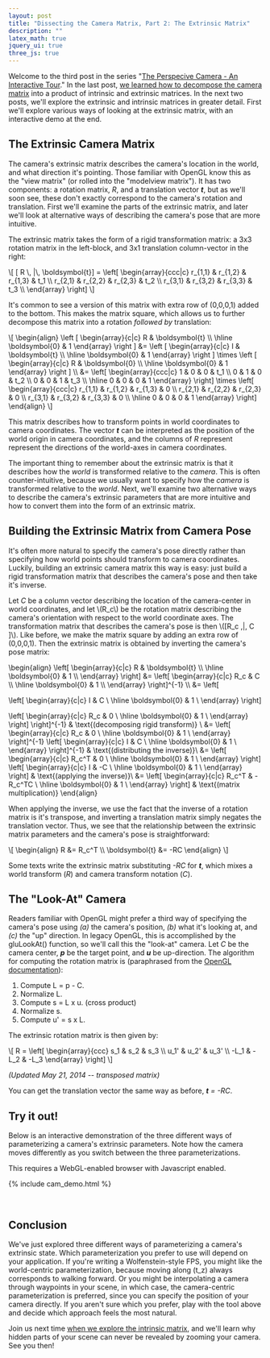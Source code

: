 ```yaml
---
layout: post
title: "Dissecting the Camera Matrix, Part 2: The Extrinsic Matrix"
description: ""
latex_math: true
jquery_ui: true
three_js: true
---
```



Welcome to the third post in the series "[The Perspecive Camera - An Interactive Tour]({{site.baseurl}}/2012/08/13/introduction/)."  In the last post, [we learned how to decompose the camera matrix]({{site.baseurl}}/2012/08/14/decompose/) into a product of intrinsic and extrinsic matrices.  In the next two posts, we'll explore the extrinsic and intrinsic matrices in greater detail.  First we'll explore various ways of looking at the extrinsic matrix, with an interactive demo at the end.

The Extrinsic Camera Matrix
--------------------------------

The camera's extrinsic matrix describes the camera's location in the world, and what direction it's pointing.  Those familiar with OpenGL know this as the "view matrix" (or rolled into the "modelview matrix").  It has two components: a rotation matrix, *R*, and a translation vector ***t***, but as we'll soon see, these don't exactly correspond to the camera's rotation and translation.  First we'll examine the parts of the extrinsic matrix, and later we'll look at alternative ways of describing the camera's pose that are more intuitive.

<!--more-->

The extrinsic matrix takes the form of a rigid transformation matrix: a 3x3 rotation matrix in the left-block, and 3x1 translation column-vector in the right:

<div>
\[ [ R \, |\, \boldsymbol{t}] = 
\left[ \begin{array}{ccc|c} 
r_{1,1} & r_{1,2} & r_{1,3} & t_1 \\
r_{2,1} & r_{2,2} & r_{2,3} & t_2 \\
r_{3,1} & r_{3,2} & r_{3,3} & t_3 \\
\end{array} \right] \]
</div>

It's common to see a version of this matrix with extra row of (0,0,0,1) added to the bottom.  This makes the matrix square, which allows us to further decompose this matrix into a rotation _followed by_ translation:

<div>
\[ 
\begin{align}
    \left [
        \begin{array}{c|c} 
            R & \boldsymbol{t} \\
            \hline
            \boldsymbol{0} & 1 
        \end{array}
    \right ] &= 
    \left [
        \begin{array}{c|c} 
            I & \boldsymbol{t} \\
            \hline
            \boldsymbol{0} & 1 
        \end{array}
    \right ] 
    \times
    \left [
        \begin{array}{c|c} 
            R & \boldsymbol{0} \\
            \hline
            \boldsymbol{0} & 1 
        \end{array}
    \right ] \\
        &=
\left[ \begin{array}{ccc|c} 
1 & 0 & 0 & t_1 \\
0 & 1 & 0 & t_2 \\
0 & 0 & 1 & t_3 \\
  \hline
0 & 0 & 0 & 1
\end{array} \right] \times
\left[ \begin{array}{ccc|c} 
r_{1,1} & r_{1,2} & r_{1,3} & 0  \\
r_{2,1} & r_{2,2} & r_{2,3} & 0 \\
r_{3,1} & r_{3,2} & r_{3,3} & 0 \\
  \hline
0 & 0 & 0 & 1
\end{array} \right] 
\end{align}
 \]
</div>

This matrix describes how to transform points in world coordinates to camera coordinates.  The vector ***t*** can be interpreted as the position of the world origin in camera coordinates, and the columns of *R* represent represent the directions of the world-axes in camera coordinates.

The important thing to remember about the extrinsic matrix is that it describes how the _world_ is transformed relative to the _camera_.  This is often counter-intuitive, because we usually want to specify how the _camera_ is transformed relative to the _world_.    Next, we'll examine two alternative ways to describe the camera's extrinsic parameters that are more intuitive and how to convert them into the form of an extrinsic matrix.

Building the Extrinsic Matrix from Camera Pose
------------------------------------------------------

It's often more natural to specify the camera's pose directly rather than specifying how world points should transform to camera coordinates.  Luckily, building an extrinsic camera matrix this way is easy: just build a rigid transformation matrix that describes the camera's pose and then take it's inverse.

Let *C* be a column vector describing the location of the camera-center in world coordinates, and let \\(R_c\\) be the rotation matrix describing the camera's orientation with respect to the world coordinate axes.  The transformation matrix that describes the camera's pose is then \\([R_c \,|\, C ]\\).  Like before, we make the matrix square by adding an extra row of (0,0,0,1).  Then the extrinsic matrix is obtained by inverting the camera's pose matrix:

<div>
\begin{align}
\left[
\begin{array}{c|c}
R & \boldsymbol{t} \\
\hline 
\boldsymbol{0} & 1 \\
\end{array}
\right]
  &= 
\left[
\begin{array}{c|c}
R_c & C \\
\hline
\boldsymbol{0} & 1 \\
\end{array}
\right]^{-1} \\
  &= 
\left[

\left[
\begin{array}{c|c}
I & C \\
\hline
\boldsymbol{0} & 1 \\
\end{array}
\right]

\left[
\begin{array}{c|c}
R_c & 0 \\
\hline
\boldsymbol{0} & 1 \\
\end{array}
\right]
\right]^{-1} & \text{(decomposing rigid transform)} \\
&= 
\left[
\begin{array}{c|c}
R_c & 0 \\
\hline
\boldsymbol{0} & 1 \\
\end{array}
\right]^{-1} 
\left[
\begin{array}{c|c}
I & C \\
\hline
\boldsymbol{0} & 1 \\
\end{array}
\right]^{-1} & \text{(distributing the inverse)}\\
&= 
\left[
\begin{array}{c|c}
R_c^T & 0 \\
\hline
\boldsymbol{0} & 1 \\
\end{array}
\right]
\left[
\begin{array}{c|c}
I & -C \\
\hline
\boldsymbol{0} & 1 \\
\end{array}
\right] & \text{(applying the inverse)}\\
&= 
\left[
\begin{array}{c|c}
R_c^T & -R_c^TC \\
\hline
\boldsymbol{0} & 1 \\
\end{array}
\right] & \text{(matrix multiplication)}
\end{align} 
</div>

When applying the inverse, we use the fact that the inverse of a rotation matrix is it's transpose, and inverting a translation matrix simply negates the translation vector.  Thus, we see that the relationship between the extrinsic matrix parameters and the camera's pose is straightforward:

<div>
\[
\begin{align}
R  &= R_c^T \\
 \boldsymbol{t} &= -RC 
\end{align}
\]
</div>

Some texts write the extrinsic matrix substituting *-RC* for ***t***, which mixes a world transform (*R*) and camera transform notation (*C*). 



The "Look-At" Camera
-----------------------------

Readers familiar with OpenGL might prefer a third way of specifying the camera's pose using *(a)* the camera's position, *(b)* what it's looking at, and *(c)* the "up" direction.  In legacy OpenGL, this is accomplished by the gluLookAt() function, so we'll call this the "look-at" camera.  Let *C* be the camera center, ***p*** be the target point, and ***u*** be up-direction.   The algorithm for computing the rotation matrix is (paraphrased from the [OpenGL documentation](http://pic.dhe.ibm.com/infocenter/aix/v6r1/index.jsp?topic=%2Fcom.ibm.aix.opengl%2Fdoc%2Fopenglrf%2FgluLookAt.htm)):

1. Compute L = p - C.
2. Normalize L.
3. Compute s = L x u. (cross product)
4. Normalize s.
5. Compute u' = s x L.

The extrinsic rotation matrix is then given by:

<div>
\[
R = \left[ 
\begin{array}{ccc}
s_1 & s_2 & s_3 \\
u_1' & u_2' & u_3' \\
-L_1 & -L_2 & -L_3  
\end{array}
\right]
\]
</div>

*(Updated May 21, 2014 -- transposed matrix)*

You can get the translation vector the same way as before, ***t** = -RC*.

Try it out!
------------

Below is an interactive demonstration of the three different ways of parameterizing a camera's extrinsic parameters.  Note how the camera moves differently as you switch between the three parameterizations.  

This requires a WebGL-enabled browser with Javascript enabled.

{% include cam_demo.html %}

<br />

Conclusion
---------
We've just explored three different ways of parameterizing a camera's extrinsic state.  Which parameterization you prefer to use will depend on your application.  If you're writing a Wolfenstein-style FPS, you might like the world-centric parameterization, because moving along \(t_z\) always corresponds to walking forward.  Or you might be interpolating a camera through waypoints in your scene, in which case, the camera-centric parameterization is preferred, since you can specify the position of your camera directly.  If you aren't sure which you prefer, play with the tool above and decide which approach feels the most natural.

Join us next time [when we explore the intrinsic matrix]({{site.baseurl}}/2013/08/13/intrinsic/), and we'll learn why hidden parts of your scene can never be revealed by zooming your camera.  See you then!

<br />
